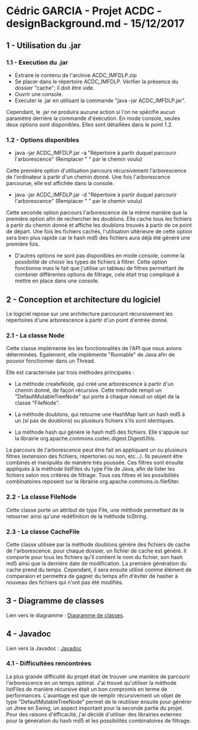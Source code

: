 # Cédric GARCIA - Projet ACDC - designBackground.md - 15/12/2017


## 1 - Utilisation du .jar

### 1.1 - Execution du .jar

- Extraire le contenu de l'archive ACDC_IMFDLP.zip
- Se placer dans le répertoire ACDC_IMFDLP. Vérifier la présence du dossier "cache"; il doit être vide.
- Ouvrir une console.
- Executer le .jar en utilisant la commande "java -jar ACDC_IMFDLP.jar".

Cependant, le .jar ne produira aucune action si l'on ne spécifie aucun paramètre derrière la commande d'éxécution. En mode console, seules deux options sont disponibles. Elles sont détaillées dans le point 1.2.

### 1.2 - Options disponibles

- java -jar ACDC_IMFDLP.jar -a "Répertoire à partir duquel parcourir l'arborescence"
(Remplacer " " par le chemin voulu)

Cette première option d'utilisation parcours récursivement l'arborescence de l'ordinateur à partir d'un chemin donné. Une fois l'arborescence parcourue, elle est affichée dans la console.

- java -jar ACDC_IMFDLP.jar -d "Répertoire à partir duquel parcourir l'arborescence"
(Remplacer " " par le chemin voulu)

Cette seconde option parcours l'arborescence de la même manière que la première option afin de rechercher les doublons. Elle cache tous les fichiers à partir du chemin donné et affiche les doublons trouvés à partir de ce  point de départ. Une fois les fichiers cachés, l'utilisation ultérieure de cette option sera bien plus rapide car le hash md5 des fichiers aura déjà été généré une première fois.

- D'autres options ne sont pas disponibles en mode console, comme la possibilité de choisir les types de fichiers à filtrer. Cette option fonctionne mais le fait que j'utilise un tableau de filtres permettant de combiner différentes options de filtrage, cela était trop compliqué à mettre en place dans une console.


## 2 - Conception et architecture du logiciel

Le logiciel repose sur une architecture parcourant récursivement les répertoires d'une arborescence à partir d'un point d'entrée donné.

### 2.1 - La classe Node

Cette classe implémente les les fonctionnalités de l'API que nous avions déterminées. Egalement, elle implémente "Runnable" de Java afin de pouvoir fonctionner dans un Thread.

Elle est caractérisée par trois méthodes principales :

- La méthode createNode, qui créé une arborescence à partir d'un chemin donné, de façon récursive. Cette méthode rempli un "DefaultMutableTreeNode" qui porte à chaque noeud un objet de la classe "FileNode".

- La méthode doublons, qui retourne une HashMap liant un hash md5 à un (si pas de doublons) ou plusieurs fichiers s'ils sont identiques.

- La méthode hash qui génère le hash md5 des fichiers. Elle s'appuie sur la librairie org.apache.commons.codec.digest.DigestUtils.

Le parcours de l'arborescence peut être fait en appliquant un ou plusieurs filtres (extension des fichiers, répertories ou non, etc...). Ils peuvent être combinés et manipulés de manière très poussée. Ces filtres sont ensuite appliqués à la méthode listFiles du type File de Java, afin de lister les fichiers selon nos critères de filtrage. Tous ces filtres et les possibilités combinatoires reposent sur la librairie org.apache.commons.io.filefilter.

### 2.2 - La classe FileNode

Cette classe porte un attribut de type File, une méthode permettant de le retourner ainsi qu'une redéfinition de la méthode toString.

### 2.3 - La classe CacheFile

Cette classe utilisée par la méthode doublons génère des fichiers de cache de l'arborescence. pour chaque dossier, un fichier de cache est généré. Il comporte pour tous les fichiers qu'il contient le nom du fichier, son hash md5 ainsi que la dernière date de modification. La première génération du cache prend du temps. Cependant, il sera ensuite utilisé comme élément de comparaion et permettra de gagner du temps afin d'éviter de hasher à nouveau des fichiers qui n'ont pas été modifiés.


## 3 - Diagramme de classes

Lien vers le diagramme : [Diagramme de classes](diagramme.png).


## 4 - Javadoc

Lien vers la Javadoc : [Javadoc](./javadoc/index.html)


### 4.1 - Difficultées rencontrées

La plus grande difficulté du projet était de trouver une manière de parcourir l'arborescence en un temps optimal. J'ai trouvé qu'utiliser la méthode listFiles de manière récursive était un bon compromis en terme de performances. L'avantage est que de remplir récursivement un objet de type "DefaultMutableTreeNode" permet de le réutiliser ensuite pour générer un Jtree en Swing, un aspect important pour la seconde partie du projet. Pour des raisons d'éfficacité, j'ai décidé d'utiliser des librairies externes pour la génération du hash md5 et les possibilités combinatoires de filtrage.
